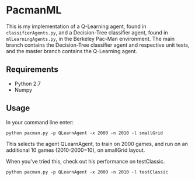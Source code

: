 # PacmanML
This is my implementation of a Q-Learning agent, found in ```classifierAgents.py```, and a Decision-Tree classifier agent, found in ```mlLearningAgents.py```, in the Berkeley Pac-Man environment.
The main branch contains the Decision-Tree classifier agent and respective unit tests, and the master branch contains the Q-Learning agent.
## Requirements

* Python 2.7
* Numpy

## Usage
In your command line enter:

```python pacman.py -p QLearnAgent -x 2000 -n 2010 -l smallGrid```

This selects the agent QLearnAgent, to train on 2000 games, and run on an additional 10 games (2010-2000=10), on smallGrid layout.

When you've tried this, check out his performance on testClassic.

```python pacman.py -p QLearnAgent -x 2000 -n 2010 -l testClassic```
